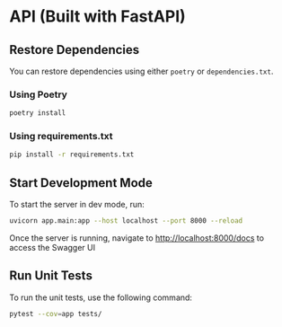 # API (Built with FastAPI)

## Restore Dependencies

You can restore dependencies using either `poetry` or `dependencies.txt`.

### Using Poetry
```sh
poetry install
```

### Using requirements.txt
```sh
pip install -r requirements.txt
```

## Start Development Mode

To start the server in dev mode, run:
```sh
uvicorn app.main:app --host localhost --port 8000 --reload
```

Once the server is running, navigate to [http://localhost:8000/docs](http://localhost:8000/docs) to access the Swagger UI

## Run Unit Tests

To run the unit tests, use the following command:
```sh
pytest --cov=app tests/
```